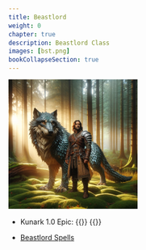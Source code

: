 ```yaml
---
title: Beastlord
weight: 0
chapter: true
description: Beastlord Class
images: [bst.png]
bookCollapseSection: true
---
```


![Classes](bst.png)

- Kunark 1.0 Epic: {{<item id="8495" name="Claw of the Savage Spirit" link="/classes/bst/epic/">}} {{<item id="8496" name="Claw of the Savage Spirit" link="/classes/bst/epic/">}}

- [Beastlord Spells](/classes/bst/spells)